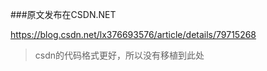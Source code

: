 ###原文发布在CSDN.NET

<a href="https://blog.csdn.net/lx376693576/article/details/79715268" target="_blank">https://blog.csdn.net/lx376693576/article/details/79715268</a>

> csdn的代码格式更好，所以没有移植到此处